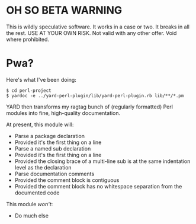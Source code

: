 OH SO BETA WARNING
==================

This is wildly speculative software.  It works in a case or two.  It breaks in
all the rest.  USE AT YOUR OWN RISK.  Not valid with any other offer.  Void
where prohibited.

Pwa?
====

Here's what I've been doing:

    $ cd perl-project
    $ yardoc -e ../yard-perl-plugin/lib/yard-perl-plugin.rb lib/**/*.pm

YARD then transforms my ragtag bunch of (regularly formatted) Perl modules
into fine, high-quality documentation.

At present, this module will:

 * Parse a package declaration
  * Provided it's the first thing on a line
 * Parse a named sub declaration
  * Provided it's the first thing on a line
  * Provided the closing brace of a multi-line sub is at the same indentation level as the declaration
 * Parse documentation comments
  * Provided the comment block is contiguous
  * Provided the comment block has no whitespace separation from the documented code

This module *won't*:

 * Do much else